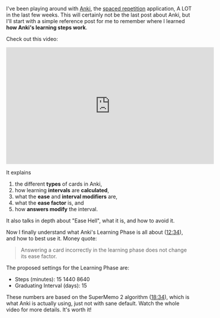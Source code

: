 <!--
.. title: Better Anki Learning Steps
.. slug: better-anki-learning-steps
.. date: 2019-06-23 16:16:52 UTC+02:00
.. tags: anki, learning
.. category: 
.. link: 
.. description: 
.. type: text
-->

I've been playing around with [Anki](https://apps.ankiweb.net/), the [spaced repetition](https://en.wikipedia.org/wiki/Spaced_repetition) application, A LOT in the last few weeks. This will certainly not be the last post about Anki, but I'll start with a simple reference post for me to remember where I learned **how Anki's learning steps work**. 

Check out this video:

<div class="video-container">
<iframe width="560" height="315" src="https://www.youtube-nocookie.com/embed/1XaJjbCSXT0" frameborder="0" allow="accelerometer; autoplay; encrypted-media; gyroscope; picture-in-picture" allowfullscreen></iframe>
</div>

It explains

1. the different **types** of cards in Anki,
2. how learning **intervals** are **calculated**,
3. what the **ease** and **interval modifiers** are,
4. what the **ease factor** is, and
5. how **answers modify** the interval.

It also talks in depth about "Ease Hell", what it is, and how to avoid it.

Now I finally understand what Anki's Learning Phase is all about ([12:34](https://youtu.be/1XaJjbCSXT0?t=753)), and how to best use it. Money quote:

> Answering a card incorrectly in the learning phase does not change its ease factor.

The proposed settings for the Learning Phase are:

- Steps (minutes): 15 1440 8640
- Graduating Interval (days): 15

These numbers are based on the SuperMemo 2 algorithm ([18:34](https://youtu.be/1XaJjbCSXT0?t=1134)), which is what Anki is actually using, just not with sane default. Watch the whole video for more details. It's worth it!
